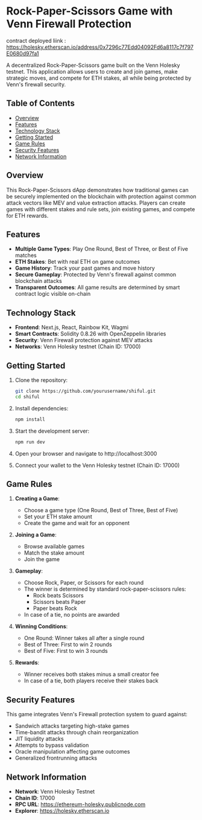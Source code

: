 # Rock-Paper-Scissors Game with Venn Firewall Protection

contract deployed liink : https://holesky.etherscan.io/address/0x7296c77Edd04092Fd6a8117c7f797E0680d97fa1

A decentralized Rock-Paper-Scissors game built on the Venn Holesky testnet. This application allows users to create and join games, make strategic moves, and compete for ETH stakes, all while being protected by Venn's firewall security.

## Table of Contents

- [Overview](#overview)
- [Features](#features)
- [Technology Stack](#technology-stack)
- [Getting Started](#getting-started)
- [Game Rules](#game-rules)
- [Security Features](#security-features)
- [Network Information](#network-information)

## Overview

This Rock-Paper-Scissors dApp demonstrates how traditional games can be securely implemented on the blockchain with protection against common attack vectors like MEV and value extraction attacks. Players can create games with different stakes and rule sets, join existing games, and compete for ETH rewards.

## Features

- **Multiple Game Types**: Play One Round, Best of Three, or Best of Five matches
- **ETH Stakes**: Bet with real ETH on game outcomes
- **Game History**: Track your past games and move history
- **Secure Gameplay**: Protected by Venn's firewall against common blockchain attacks
- **Transparent Outcomes**: All game results are determined by smart contract logic visible on-chain

## Technology Stack

- **Frontend**: Next.js, React, Rainbow Kit, Wagmi
- **Smart Contracts**: Solidity 0.8.26 with OpenZeppelin libraries
- **Security**: Venn Firewall protection against MEV attacks
- **Networks**: Venn Holesky testnet (Chain ID: 17000)

## Getting Started

1. Clone the repository:
   ```bash
   git clone https://github.com/yourusername/shiful.git
   cd shiful
   ```

2. Install dependencies:
   ```bash
   npm install
   ```

3. Start the development server:
   ```bash
   npm run dev
   ```

4. Open your browser and navigate to http://localhost:3000

5. Connect your wallet to the Venn Holesky testnet (Chain ID: 17000)

## Game Rules

1. **Creating a Game**: 
   - Choose a game type (One Round, Best of Three, Best of Five)
   - Set your ETH stake amount
   - Create the game and wait for an opponent

2. **Joining a Game**:
   - Browse available games
   - Match the stake amount
   - Join the game

3. **Gameplay**:
   - Choose Rock, Paper, or Scissors for each round
   - The winner is determined by standard rock-paper-scissors rules:
     - Rock beats Scissors
     - Scissors beats Paper
     - Paper beats Rock
   - In case of a tie, no points are awarded

4. **Winning Conditions**:
   - One Round: Winner takes all after a single round
   - Best of Three: First to win 2 rounds
   - Best of Five: First to win 3 rounds

5. **Rewards**:
   - Winner receives both stakes minus a small creator fee
   - In case of a tie, both players receive their stakes back

## Security Features

This game integrates Venn's Firewall protection system to guard against:

- Sandwich attacks targeting high-stake games
- Time-bandit attacks through chain reorganization
- JIT liquidity attacks
- Attempts to bypass validation
- Oracle manipulation affecting game outcomes
- Generalized frontrunning attacks

## Network Information

- **Network**: Venn Holesky Testnet
- **Chain ID**: 17000
- **RPC URL**: https://ethereum-holesky.publicnode.com
- **Explorer**: https://holesky.etherscan.io



